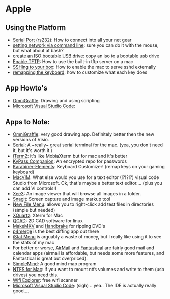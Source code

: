 # Apple

## Using the Platform
- [Serial Port (rs232)](platform-howto/serial-port.md): How to connect into all your net gear
- [setting network via command line](platform-howto/shell-network.md): sure you can do it with the mouse, but what about at bash? 
- [create an ISO bootable USB drive](platform-howto/create-an-iso-bootable-usb-drive.md): copy an iso to a bootable usb drive
- [Enable TFTP](platform-howto/enable-tftp.md): How to use the built-in tftp server on a mac
- [SSHing to your box](platform-howto/sshing-to-your-box.md): How to enable the mac to serve sshd externally
- [remapping the keyboard](platform-howto/remapping-the-keyboard.md): how to customize what each key does

## App Howto's
- [OmniGraffle](apps/onmigraffle.md): Drawing and using scripting
- [Microsoft Visual Studio Code](apps/MS-Code.md):


## Apps to Note: 
- [OmniGraffle](https://www.omnigroup.com/omnigraffle): very good drawing app.   Definitely better then the new versions of Visio.  
- [Serial](https://www.decisivetactics.com/products/serial/): A ~really~ great serial terminal for the mac.  (yea, you don't need it, but it's worth it.)
- [iTerm2](https://www.iterm2.com/): it's like MobiaXterm but for mac and it's better
- [KyPass Companion](http://www.kyuran.be/software/kypass4mac/): An encrypted repo for passwords
- [Karabiner-Elements](https://karabiner-elements.pqrs.org/): Keyboard Customizer! (remap keys on your gaming keyboard)
- [MacVIM](https://macvim-dev.github.io/macvim/).  What else would you use for a text editor (!?!?!?)
visual code Studio from Microsoft.  Ok, that's maybe a better text editor.... (plus you can add VI controls!)
- [Xee3](https://xee.c3.cx/): An image viewer that will browse all images in a folder.  
- [Snagit](https://www.techsmith.com/snagit.html): Screen capture and image markup tool
- [New File Menu](https://itunes.apple.com/us/app/new-file-menu/id1064959555?mt=12): allows you to right-click add test files in directories (simple but needed)
- [XQuartz](http://net.cmed.us/Home/apple/apps/xquartz): Xterm for Mac
- [QCAD](../../App/qcad/basic-overview.md): 2D CAD software for linux
- [MakeMKV](https://www.makemkv.com/download/) and [Handbrake](https://handbrake.fr/downloads.php) for ripping DVD's
- [p4merge](https://www.perforce.com/products/helix-core-apps/merge-diff-tool-p4merge) is the best diffing app out there
- [iStat Menu](https://itunes.apple.com/us/app/istat-menus/id1319778037?mt=12) is arguably a waste of money, but I really like using it to see the stats of my mac
- For better or worse, [AirMail](http://net.cmed.us/Home/apple/apps#:~:text=better%20or%20worse%2C-,AirMail,-and%20Fantastical%20are) and [Fantastical](https://flexibits.com/fantastical) are fairly good mail and calendar apps (airmail is affordable, but needs some more features, and Fantastical is great but overpriced).
- [SimpleMind](https://simplemind.eu/): A good mind map program
- [NTFS for Mac](https://www.paragon-software.com/home/ntfs-mac/): if you want to mount ntfs volumes and write to them (usb drives) you need this.  
- [Wifi Explorer](https://www.adriangranados.com/): free wifi scanner
- [Microsoft Visual Studio Code](https://visualstudio.microsoft.com/downloads/): (sigh) .. yea.. The IDE is actually really good....